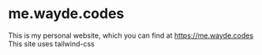 # me.wayde.codes
This is my personal website, which you can find at https://me.wayde.codes
This site uses tailwind-css
